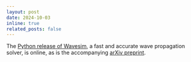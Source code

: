 ```yaml
---
layout: post
date: 2024-10-03
inline: true
related_posts: false
---
```


The [Python release of Wavesim](https://github.com/IvoVellekoop/wavesim_py), a fast and accurate wave propagation solver, is online, as is the accompanying [arXiv preprint](https://arxiv.org/abs/2410.02395).
